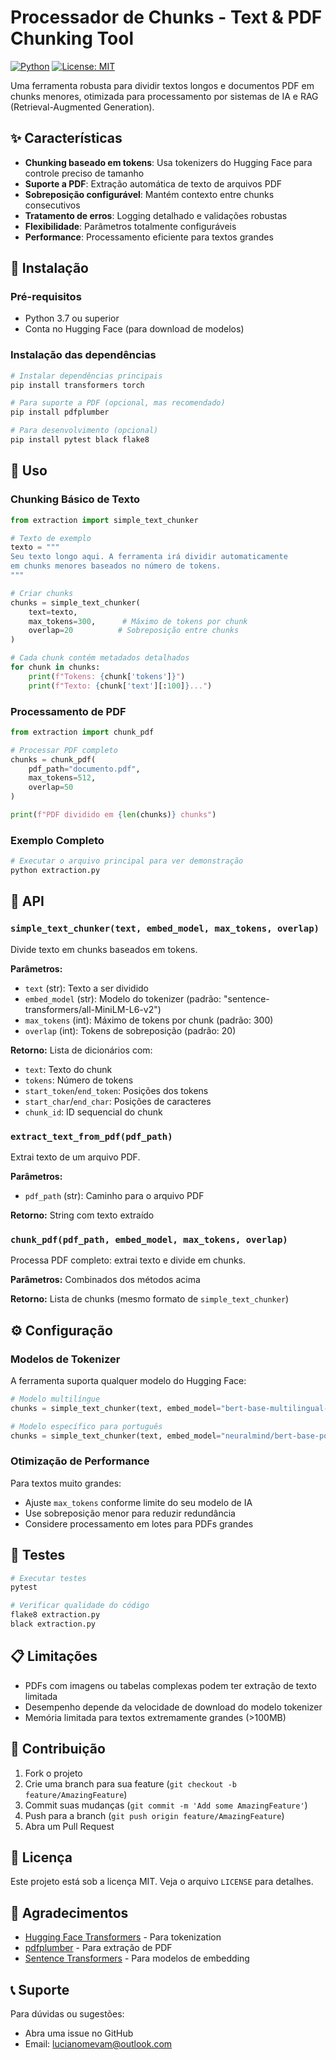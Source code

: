 # Processador de Chunks - Text & PDF Chunking Tool

[![Python](https://img.shields.io/badge/Python-3.7+-blue.svg)](https://www.python.org/)
[![License: MIT](https://img.shields.io/badge/License-MIT-yellow.svg)](https://opensource.org/licenses/MIT)

Uma ferramenta robusta para dividir textos longos e documentos PDF em chunks menores, otimizada para processamento por sistemas de IA e RAG (Retrieval-Augmented Generation).

## ✨ Características

- **Chunking baseado em tokens**: Usa tokenizers do Hugging Face para controle preciso de tamanho
- **Suporte a PDF**: Extração automática de texto de arquivos PDF
- **Sobreposição configurável**: Mantém contexto entre chunks consecutivos
- **Tratamento de erros**: Logging detalhado e validações robustas
- **Flexibilidade**: Parâmetros totalmente configuráveis
- **Performance**: Processamento eficiente para textos grandes

## 🚀 Instalação

### Pré-requisitos
- Python 3.7 ou superior
- Conta no Hugging Face (para download de modelos)

### Instalação das dependências

```bash
# Instalar dependências principais
pip install transformers torch

# Para suporte a PDF (opcional, mas recomendado)
pip install pdfplumber

# Para desenvolvimento (opcional)
pip install pytest black flake8
```

## 📖 Uso

### Chunking Básico de Texto

```python
from extraction import simple_text_chunker

# Texto de exemplo
texto = """
Seu texto longo aqui. A ferramenta irá dividir automaticamente
em chunks menores baseados no número de tokens.
"""

# Criar chunks
chunks = simple_text_chunker(
    text=texto,
    max_tokens=300,      # Máximo de tokens por chunk
    overlap=20          # Sobreposição entre chunks
)

# Cada chunk contém metadados detalhados
for chunk in chunks:
    print(f"Tokens: {chunk['tokens']}")
    print(f"Texto: {chunk['text'][:100]}...")
```

### Processamento de PDF

```python
from extraction import chunk_pdf

# Processar PDF completo
chunks = chunk_pdf(
    pdf_path="documento.pdf",
    max_tokens=512,
    overlap=50
)

print(f"PDF dividido em {len(chunks)} chunks")
```

### Exemplo Completo

```python
# Executar o arquivo principal para ver demonstração
python extraction.py
```

## 🔧 API

### `simple_text_chunker(text, embed_model, max_tokens, overlap)`

Divide texto em chunks baseados em tokens.

**Parâmetros:**
- `text` (str): Texto a ser dividido
- `embed_model` (str): Modelo do tokenizer (padrão: "sentence-transformers/all-MiniLM-L6-v2")
- `max_tokens` (int): Máximo de tokens por chunk (padrão: 300)
- `overlap` (int): Tokens de sobreposição (padrão: 20)

**Retorno:** Lista de dicionários com:
- `text`: Texto do chunk
- `tokens`: Número de tokens
- `start_token`/`end_token`: Posições dos tokens
- `start_char`/`end_char`: Posições de caracteres
- `chunk_id`: ID sequencial do chunk

### `extract_text_from_pdf(pdf_path)`

Extrai texto de um arquivo PDF.

**Parâmetros:**
- `pdf_path` (str): Caminho para o arquivo PDF

**Retorno:** String com texto extraído

### `chunk_pdf(pdf_path, embed_model, max_tokens, overlap)`

Processa PDF completo: extrai texto e divide em chunks.

**Parâmetros:** Combinados dos métodos acima

**Retorno:** Lista de chunks (mesmo formato de `simple_text_chunker`)

## ⚙️ Configuração

### Modelos de Tokenizer

A ferramenta suporta qualquer modelo do Hugging Face:

```python
# Modelo multilíngue
chunks = simple_text_chunker(text, embed_model="bert-base-multilingual-cased")

# Modelo específico para português
chunks = simple_text_chunker(text, embed_model="neuralmind/bert-base-portuguese-cased")
```

### Otimização de Performance

Para textos muito grandes:
- Ajuste `max_tokens` conforme limite do seu modelo de IA
- Use sobreposição menor para reduzir redundância
- Considere processamento em lotes para PDFs grandes

## 🧪 Testes

```bash
# Executar testes
pytest

# Verificar qualidade do código
flake8 extraction.py
black extraction.py
```

## 📋 Limitações

- PDFs com imagens ou tabelas complexas podem ter extração de texto limitada
- Desempenho depende da velocidade de download do modelo tokenizer
- Memória limitada para textos extremamente grandes (>100MB)

## 🤝 Contribuição

1. Fork o projeto
2. Crie uma branch para sua feature (`git checkout -b feature/AmazingFeature`)
3. Commit suas mudanças (`git commit -m 'Add some AmazingFeature'`)
4. Push para a branch (`git push origin feature/AmazingFeature`)
5. Abra um Pull Request

## 📄 Licença

Este projeto está sob a licença MIT. Veja o arquivo `LICENSE` para detalhes.

## 🙏 Agradecimentos

- [Hugging Face Transformers](https://huggingface.co/docs/transformers/index) - Para tokenization
- [pdfplumber](https://github.com/jsvine/pdfplumber) - Para extração de PDF
- [Sentence Transformers](https://www.sbert.net/) - Para modelos de embedding

## 📞 Suporte

Para dúvidas ou sugestões:
- Abra uma issue no GitHub
- Email: lucianomevam@outlook.com
